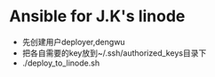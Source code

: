# Ansible for J.K's linode

- 先创建用户deployer,dengwu
- 把各自需要的key放到~/.ssh/authorized_keys目录下
- ./deploy_to_linode.sh
